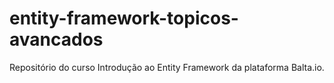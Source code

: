 # entity-framework-topicos-avancados
Repositório do curso Introdução ao Entity Framework da plataforma Balta.io.
